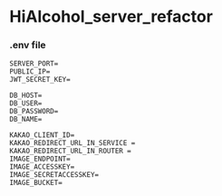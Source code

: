 # HiAlcohol_server_refactor

### .env file
```
SERVER_PORT=
PUBLIC_IP=
JWT_SECRET_KEY=

DB_HOST=
DB_USER=
DB_PASSWORD=
DB_NAME=

KAKAO_CLIENT_ID=
KAKAO_REDIRECT_URL_IN_SERVICE = 
KAKAO_REDIRECT_URL_IN_ROUTER =
IMAGE_ENDPOINT=
IMAGE_ACCESSKEY=
IMAGE_SECRETACCESSKEY=
IMAGE_BUCKET=
```

